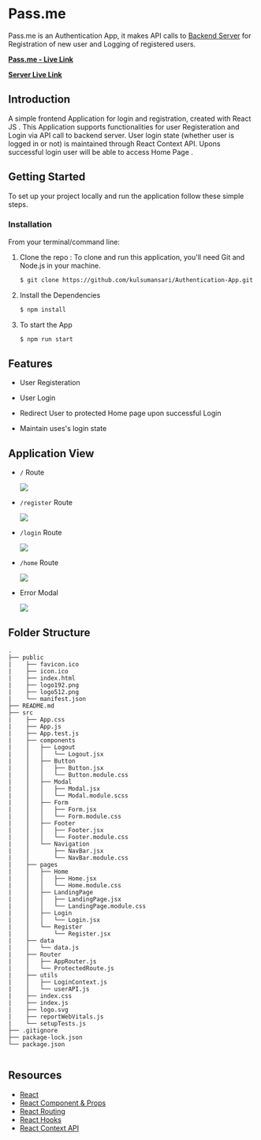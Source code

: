 
# Pass.me 
Pass.me is an Authentication App, it makes API calls to [Backend Server](https://github.com/kulsumansari/User-API) for Registration of new user and Logging of registered users.

**[Pass.me - Live Link](https://mystifying-benz-c28358.netlify.app/)**

**[Server Live Link](https://user-backend-server.herokuapp.com)**

## Introduction

A simple frontend Application for login and registration, created with React JS . This Application supports functionalities for user Registeration and Login via API call to backend server. User login state (whether user is logged in or not) is maintained through React Context API. Upons successful login user will be able to access Home Page .

## Getting Started

To set up your project locally and run the application follow these simple steps.

### Installation

From your terminal/command line:

1. Clone the repo : To clone and run this application, you'll need Git and Node.js in your machine.

   ```sh
   $ git clone https://github.com/kulsumansari/Authentication-App.git
   ```
2. Install the Dependencies
   ```sh
   $ npm install
   ```
3. To start the App
    ```sh
    $ npm run start
    ```
## Features

* User Registeration

* User Login

* Redirect User to protected Home page upon successful Login

* Maintain uses's login state


## Application View

* `/` Route

    ![](https://kulsumansari.github.io/webpage-data/userFrontendImages/landingPage.png)

* `/register` Route

    ![](https://kulsumansari.github.io/webpage-data/userFrontendImages/registraion.png)

* `/login` Route

    ![](https://kulsumansari.github.io/webpage-data/userFrontendImages/login-route.png)

* `/home` Route

    ![](https://kulsumansari.github.io/webpage-data/userFrontendImages/home.png)
    
* Error Modal

   ![](https://kulsumansari.github.io/webpage-data/userFrontendImages/ErrorModal.png)


## Folder Structure
```
.
├── public 
|    ├── favicon.ico
|    ├── icon.ico
|    ├── index.html
|    ├── logo192.png
|    ├── logo512.png
|    └── manifest.json
├── README.md
├── src
|    ├── App.css
|    ├── App.js
|    ├── App.test.js
|    ├── components
|    │   ├── Logout
|    │   │   └── Logout.jsx
|    │   ├── Button
|    │   │   ├── Button.jsx
|    │   │   └── Button.module.css
|    │   ├── Modal
|    │   │   ├── Modal.jsx
|    │   │   └── Modal.module.scss
|    │   ├── Form
|    │   │   ├── Form.jsx
|    │   │   └── Form.module.css
|    │   ├── Footer
|    │   │   ├── Footer.jsx
|    │   │   └── Footer.module.css
|    │   └── Navigation
|    │       ├── NavBar.jsx
|    │       └── NavBar.module.css
|    ├── pages
|    │   ├── Home
|    │   │   ├── Home.jsx
|    │   │   └── Home.module.css
|    │   ├── LandingPage
|    │   │   ├── LandingPage.jsx
|    │   │   └── LandingPage.module.css
|    │   ├── Login
|    │   │   └── Login.jsx
|    │   └── Register
|    │       └── Register.jsx
|    ├── data
|    │   └── data.js
|    ├── Router
|    │   ├── AppRouter.js
|    │   └── ProtectedRoute.js
|    ├── utils
|    │   ├── LoginContext.js
|    │   └── userAPI.js
|    ├── index.css
|    ├── index.js
|    ├── logo.svg
|    ├── reportWebVitals.js
|    └── setupTests.js
├── .gitignore
├── package-lock.json
└── package.json


```


## Resources
* [React](https://reactjs.org/docs/getting-started.html)
* [React Component & Props](https://reactjs.org/docs/components-and-props.html)
* [React Routing](https://reactrouter.com/web/guides/quick-start)
* [React Hooks](https://reactjs.org/docs/hooks-overview.html)
* [React Context API](https://reactjs.org/docs/context.html)

